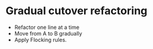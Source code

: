 # Gradual cutover refactoring

* Refactor one line at a time
* Move from A to B gradually
* Apply Flocking rules.